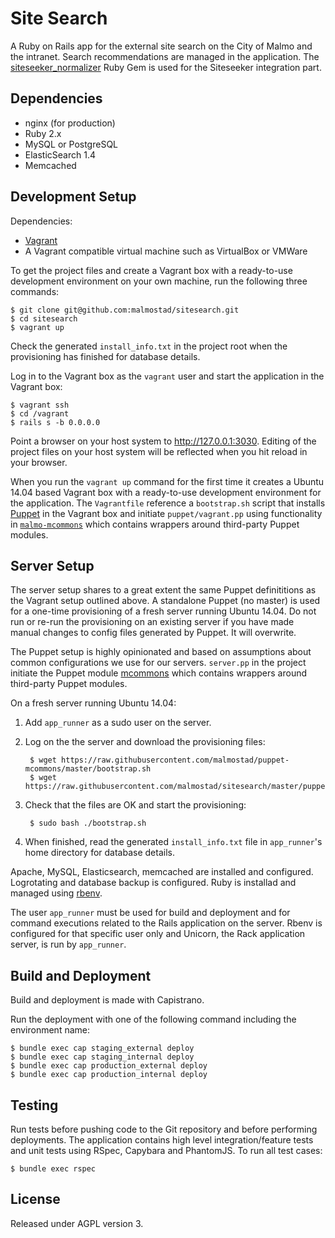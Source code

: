 # Site Search

A Ruby on Rails app for the external site search on the City of Malmo and the intranet. Search recommendations are managed in the application. The [siteseeker_normalizer](https://github.com/malmostad/siteseeker_normalizer) Ruby Gem is used for the Siteseeker integration part.

## Dependencies
* nginx (for production)
* Ruby 2.x
* MySQL or PostgreSQL
* ElasticSearch 1.4
* Memcached


## Development Setup

Dependencies:

* [Vagrant](https://www.vagrantup.com/)
* A Vagrant compatible virtual machine such as VirtualBox or VMWare

To get the project files and create a Vagrant box with a ready-to-use development environment on your own machine, run the following three commands:

```shell
$ git clone git@github.com:malmostad/sitesearch.git
$ cd sitesearch
$ vagrant up
```

Check the generated `install_info.txt` in the project root when the provisioning has finished for database details.

Log in to the Vagrant box as the `vagrant` user and start the application in the Vagrant box:

```shell
$ vagrant ssh
$ cd /vagrant
$ rails s -b 0.0.0.0
```

Point a browser on your host system to http://127.0.0.1:3030. Editing of the project files on your host system will be reflected when you hit reload in your browser.


When you run the `vagrant up` command for the first time it creates a Ubuntu 14.04 based Vagrant box with a ready-to-use development environment for the application. The `Vagrantfile` reference a `bootstrap.sh` script that installs [Puppet](https://puppetlabs.com/) in the Vagrant box and initiate `puppet/vagrant.pp` using functionality in [`malmo-mcommons`](https://github.com/malmostad/puppet-mcommons) which contains wrappers around third-party Puppet modules.


## Server Setup
The server setup shares to a great extent the same Puppet definititions as the Vagrant setup outlined above. A standalone Puppet (no master) is used for a one-time provisioning of a fresh server running Ubuntu 14.04. Do not run or re-run the provisioning on an existing server if you have made manual changes to config files generated by Puppet. It will overwrite.

The Puppet setup is highly opinionated and based on assumptions about common configurations we use for our servers. `server.pp` in the project initiate the Puppet module [mcommons](https://github.com/malmostad/puppet-mcommons) which contains wrappers around third-party Puppet modules.

On a fresh server running Ubuntu 14.04:

1. Add `app_runner` as a sudo user on the server.
2. Log on the the server and download the provisioning files:

        $ wget https://raw.githubusercontent.com/malmostad/puppet-mcommons/master/bootstrap.sh
        $ wget https://raw.githubusercontent.com/malmostad/sitesearch/master/puppet/server.pp

3. Check that the files are OK and start the provisioning:

        $ sudo bash ./bootstrap.sh

4. When finished, read the generated `install_info.txt` file in `app_runner`'s home directory for database details.

Apache, MySQL, Elasticsearch, memcached are installed and configured. Logrotating and database backup is configured. Ruby is installad and managed using [rbenv](https://github.com/sstephenson/rbenv).

The user `app_runner` must be used for build and deployment and for command executions related to the Rails application on the server. Rbenv is configured for that specific user only and Unicorn, the Rack application server, is run by `app_runner`.


## Build and Deployment
Build and deployment is made with Capistrano.

Run the deployment with one of the following command including the environment name:

```shell
$ bundle exec cap staging_external deploy
$ bundle exec cap staging_internal deploy
$ bundle exec cap production_external deploy
$ bundle exec cap production_internal deploy
```

## Testing
Run tests before pushing code to the Git repository and before performing deployments. The application contains high level integration/feature tests and unit tests using RSpec, Capybara and PhantomJS. To run all test cases:

```shell
$ bundle exec rspec
```

## License
Released under AGPL version 3.
